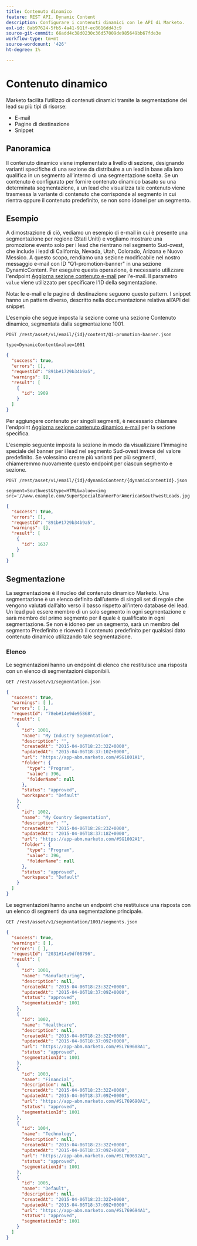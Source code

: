 ```yaml
---
title: Contenuto dinamico
feature: REST API, Dynamic Content
description: Configurare i contenuti dinamici con le API di Marketo.
exl-id: 8ab97624-5fb5-4a41-911f-ec8616dd43c9
source-git-commit: 66add4c38d0230c36d57009de985649bb67fde3e
workflow-type: tm+mt
source-wordcount: '426'
ht-degree: 1%

---
```


# Contenuto dinamico

Marketo facilita l’utilizzo di contenuti dinamici tramite la segmentazione dei lead su più tipi di risorse:

- E-mail
- Pagine di destinazione
- Snippet

## Panoramica

Il contenuto dinamico viene implementato a livello di sezione, designando varianti specifiche di una sezione da distribuire a un lead in base alla loro qualifica in un segmento all’interno di una segmentazione scelta. Se un contenuto è configurato per fornire contenuto dinamico basato su una determinata segmentazione, a un lead che visualizza tale contenuto viene trasmessa la variante di contenuto che corrisponde al segmento in cui rientra oppure il contenuto predefinito, se non sono idonei per un segmento.

## Esempio

A dimostrazione di ciò, vediamo un esempio di e-mail in cui è presente una segmentazione per regione (Stati Uniti) e vogliamo mostrare una promozione evento solo per i lead che rientrano nel segmento Sud-ovest, che include i lead di California, Nevada, Utah, Colorado, Arizona e Nuovo Messico. A questo scopo, rendiamo una sezione modificabile nel nostro messaggio e-mail con ID &quot;Q1-promotion-banner&quot; in una sezione DynamicContent. Per eseguire questa operazione, è necessario utilizzare l&#39;endpoint [Aggiorna sezione contenuto e-mail](https://developer.adobe.com/marketo-apis/api/asset/#tag/Emails/operation/updateEmailComponentContentUsingPOST) per l&#39;e-mail. Il parametro `value` viene utilizzato per specificare l&#39;ID della segmentazione.

Nota: le e-mail e le pagine di destinazione seguono questo pattern. I snippet hanno un pattern diverso, descritto nella documentazione relativa all’API dei snippet.

L’esempio che segue imposta la sezione come una sezione Contenuto dinamico, segmentata dalla segmentazione 1001.

```
POST /rest/asset/v1/email/{id}/content/Q1-promotion-banner.json
```

```
type=DynamicContent&value=1001
```

```json
{
  "success": true,
  "errors": [],
  "requestId": "891b#1729b34b9a5",
  "warnings": [],
  "result": [
    {
      "id": 1909
    }
  ]
}
```

Per aggiungere contenuto per singoli segmenti, è necessario chiamare l&#39;endpoint [Aggiorna sezione contenuto dinamico e-mail](https://developer.adobe.com/marketo-apis/api/asset/#tag/Emails/operation/updateEmailDynamicContentUsingPOST) per la sezione specifica.

L&#39;esempio seguente imposta la sezione in modo da visualizzare l&#39;immagine speciale del banner per i lead nel segmento Sud-ovest invece del valore predefinito. Se volessimo creare più varianti per più segmenti, chiameremmo nuovamente questo endpoint per ciascun segmento e sezione.

```
POST /rest/asset/v1/email/{id}/dynamicContent/{dynamicContentId}.json
```

```
segment=Southwest&type=HTML&value=<img src='//www.example.com/SuperSpecialBannerForAmericanSouthwestLeads.jpg'/>
```

```json
{
  "success": true,
  "errors": [],
  "requestId": "891b#1729b34b9a5",
  "warnings": [],
  "result": [
    {
      "id": 1637
    }
  ]
}
```

## Segmentazione

La segmentazione è il nucleo del contenuto dinamico Marketo. Una segmentazione è un elenco definito dall’utente di singoli set di regole che vengono valutati dall’alto verso il basso rispetto all’intero database dei lead. Un lead può essere membro di un solo segmento in ogni segmentazione e sarà membro del primo segmento per il quale è qualificato in ogni segmentazione. Se non è idoneo per un segmento, sarà un membro del segmento Predefinito e riceverà il contenuto predefinito per qualsiasi dato contenuto dinamico utilizzando tale segmentazione.

### Elenco

Le segmentazioni hanno un endpoint di elenco che restituisce una risposta con un elenco di segmentazioni disponibili.

```
GET /rest/asset/v1/segmentation.json
```

```json
{
  "success": true,
  "warnings": [ ],
  "errors": [ ],
  "requestId": "78eb#14e9de95868",
  "result": [
    {
      "id": 1001,
      "name": "My Industry Segmentation",
      "description": "",
      "createdAt": "2015-04-06T18:23:32Z+0000",
      "updatedAt": "2015-04-06T18:37:10Z+0000",
      "url": "https://app-abm.marketo.com/#SG1001A1",
      "folder": {
        "type": "Program",
        "value": 396,
        "folderName": null
      },
      "status": "approved",
      "workspace": "Default"
    },
    {
      "id": 1002,
      "name": "My Country Segmentation",
      "description": "",
      "createdAt": "2015-04-06T18:28:23Z+0000",
      "updatedAt": "2015-04-06T18:37:18Z+0000",
      "url": "https://app-abm.marketo.com/#SG1002A1",
      "folder": {
        "type": "Program",
        "value": 396,
        "folderName": null
      },
      "status": "approved",
      "workspace": "Default"
    }
  ]
}
```

Le segmentazioni hanno anche un endpoint che restituisce una risposta con un elenco di segmenti da una segmentazione principale.

```
GET /rest/asset/v1/segmentation/1001/segments.json
```

```json
{
  "success": true,
  "warnings": [ ],
  "errors": [ ],
  "requestId": "2031#14e9df08796",
  "result": [
    {
      "id": 1001,
      "name": "Manufacturing",
      "description": null,
      "createdAt": "2015-04-06T18:23:32Z+0000",
      "updatedAt": "2015-04-06T18:37:09Z+0000",
      "status": "approved",
      "segmentationId": 1001
    },
    {
      "id": 1002,
      "name": "Healthcare",
      "description": null,
      "createdAt": "2015-04-06T18:23:32Z+0000",
      "updatedAt": "2015-04-06T18:37:09Z+0000",
      "url": "https://app-abm.marketo.com/#SL769688A1",
      "status": "approved",
      "segmentationId": 1001
    },
    {
      "id": 1003,
      "name": "Financial",
      "description": null,
      "createdAt": "2015-04-06T18:23:32Z+0000",
      "updatedAt": "2015-04-06T18:37:09Z+0000",
      "url": "https://app-abm.marketo.com/#SL769690A1",
      "status": "approved",
      "segmentationId": 1001
    },
    {
      "id": 1004,
      "name": "Technology",
      "description": null,
      "createdAt": "2015-04-06T18:23:32Z+0000",
      "updatedAt": "2015-04-06T18:37:09Z+0000",
      "url": "https://app-abm.marketo.com/#SL769692A1",
      "status": "approved",
      "segmentationId": 1001
    },
    {
      "id": 1005,
      "name": "Default",
      "description": null,
      "createdAt": "2015-04-06T18:23:32Z+0000",
      "updatedAt": "2015-04-06T18:37:09Z+0000",
      "url": "https://app-abm.marketo.com/#SL769694A1",
      "status": "approved",
      "segmentationId": 1001
    }
  ]
}
```
